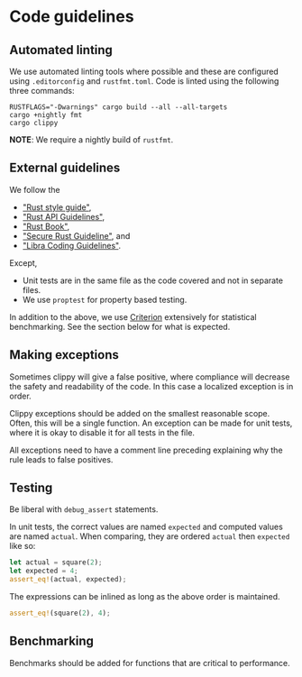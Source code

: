 # Code guidelines

## Automated linting

We use automated linting tools where possible and these are configured using
`.editorconfig` and `rustfmt.toml`. Code is linted using the following three
commands:

```
RUSTFLAGS="-Dwarnings" cargo build --all --all-targets
cargo +nightly fmt
cargo clippy
```

**NOTE**: We require a nightly build of `rustfmt`.

## External guidelines

We follow the

* ["Rust style guide"][rustfmt],
* ["Rust API Guidelines"][rustapi],
* ["Rust Book"][rustbook],
* ["Secure Rust Guideline"][sec-rs], and
* ["Libra Coding Guidelines"][libra].

[rustfmt]: https://github.com/rust-dev-tools/fmt-rfcs/blob/master/guide/guide.md
[rustapi]: https://rust-lang-nursery.github.io/api-guidelines/about.html
[rustbook]: https://doc.rust-lang.org/book/title-page.html
[sec-rs]: https://anssi-fr.github.io/rust-guide/
[libra]: https://developers.libra.org/docs/community/coding-guidelines

Except,

* Unit tests are in the same file as the code covered and not in separate files.
* We use `proptest` for property based testing.

In addition to the above, we use [Criterion][criterion] extensively for statistical
benchmarking. See the section below for what is expected.

[criterion]: https://bheisler.github.io/criterion.rs/book/index.html

## Making exceptions

Sometimes clippy will give a false positive, where compliance will decrease the
safety and readability of the code. In this case a localized exception is in order.

Clippy exceptions should be added on the smallest reasonable scope. Often, this
will be a single function. An exception can be made for unit tests, where it is
okay to disable it for all tests in the file.

All exceptions need to have a comment line preceding explaining why the rule leads
to false positives.

## Testing

Be liberal with `debug_assert` statements.

In unit tests, the correct values are named `expected` and computed values are
named `actual`. When comparing, they are ordered `actual` then `expected` like
so:

```rust
let actual = square(2);
let expected = 4;
assert_eq!(actual, expected);
```

The expressions can be inlined as long as the above order is maintained.

```rust
assert_eq!(square(2), 4);
```

## Benchmarking

Benchmarks should be added for functions that are critical to performance.
